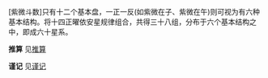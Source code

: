 [紫微斗数]只有十二个基本盘，一正一反(如紫微在子、紫微在午)则可视为有六种基本结构。将十四正曜依安星规律组合，共得三十八组，分布于六个基本结构之中，即成六十星系。

**推算**
见[推算](./推算.md)


**谨记**
见[谨记](./谨记.md)